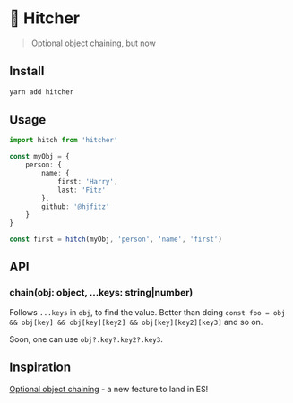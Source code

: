 #  🔗 Hitcher
> Optional object chaining, but now

## Install
```zsh
yarn add hitcher
```

## Usage
```ts
import hitch from 'hitcher'

const myObj = {
	person: {
		name: {
			first: 'Harry',
			last: 'Fitz'
		},
		github: '@hjfitz'
	}
}

const first = hitch(myObj, 'person', 'name', 'first')
```

## API
### chain(obj: object, ...keys: string|number)
Follows `...keys` in `obj`, to find the value. Better than doing `const foo = obj && obj[key] && obj[key][key2] && obj[key][key2][key3]` and so on.

Soon, one can use `obj?.key?.key2?.key3`.

## Inspiration
[Optional object chaining](https://developer.mozilla.org/en-US/docs/Web/JavaScript/Reference/Operators/Optional_chaining) - a new feature to land in ES!